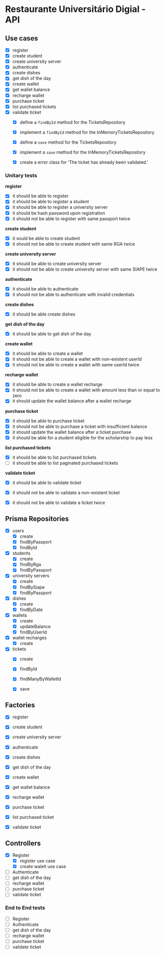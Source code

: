# Restaurante Universitário Digial - API

## Use cases

- [x] register
- [x] create student
- [x] create university server
- [x] authenticate
- [x] create dishes
- [x] get dish of the day
- [x] create wallet
- [x] get wallet balance
- [x] recharge wallet
- [x] purchase ticket
- [x] list purchased tickets 
- [x] validate ticket
  - [x] define a `findById` method for the TicketsRepository
  - [x] implement a `findById` method for the InMemoryTicketsRepository
  - [x] define a `save` method for the TicketsRepository
  - [x] implement a `save` method for the InMemoryTicketsRepository
  - [x] create a error class for 'The ticket has already been validated.'


### Unitary tests

**register**

- [x] it should be able to register
- [x] it should be able to register a student
- [x] it should be able to register a university server
- [x] it should be hash password upon registration
- [x] it should not be able to register with same passport twice

**create student**

- [x] it sould be able to create student
- [x] it should not be able to create student with same RGA twice

**create university server**

- [x] it should be able to create university server
- [x] it should not be able to create university server with same SIAPE twice

**authenticate**

- [x] it should be able to authenticate
- [x] it should not be able to authenticate with invalid credentials

**create dishes**

- [x] it should be able create dishes

**get dish of the day**

- [x] it should be able to get dish of the day

**create wallet**

- [x] it should be able to create a wallet
- [x] it should not be able to create a wallet with non-existent userId
- [x] it should not be able to create a wallet with same userId twice

**recharge wallet**

- [x] it should be able to create a wallet recharge
- [x] it should not be able to create a wallet with amount less than or equal to zero
- [x] it should update the wallet balance after a wallet recharge

**purchase ticket**

- [x] it should be able to purchase ticket
- [x] it should not be able to purchase a ticket with insufficient balance
- [x] it should update the wallet balance after a ticket purchase
- [x] it should be able for a student eligible for the scholarship to pay less

**list purchased tickets**

- [x] it should be able to list purchased tickets
- [ ] it should be able to list paginated purchased tickets

**validate ticket**

- [x] it should be able to validate ticket
- [x] it should not be able to validate a non-existent ticket
- [x] it should not be able to validate a ticket twice


## Prisma Repositories

- [x] users
  - [x] create
  - [x] findByPassport
  - [x] findById
- [x] students
  - [x] create
  - [x] findByRga
  - [x] findByPassport
- [x] university servers
  - [x] create
  - [x] findBySiape
  - [x] findByPassport
- [x] dishes
  - [x] create
  - [x] findByDate
- [x] wallets
  - [x] create
  - [x] updateBalance
  - [x] findByUserId
- [x] wallet recharges
  - [x] create
- [x] tickets
  - [x] create
  - [x] findById
  - [x] findManyByWalletId
  - [x] save




## Factories

- [x] register
- [x] create student
- [x] create university server
- [x] authenticate
- [x] create dishes
- [x] get dish of the day
- [x] create wallet
- [x] get wallet balance
- [x] recharge wallet
- [x] purchase ticket
- [x] list purchased ticket
- [x] validate ticket


## Controllers

- [x] Register
  - [x] register use case
  - [x] create walelt use case
- [ ] Authenticate
- [ ] get dish of the day
- [ ] recharge wallet
- [ ] purchase ticket
- [ ] validate ticket

### End to End tests

- [ ] Register
- [ ] Authenticate
- [ ] get dish of the day
- [ ] recharge wallet
- [ ] purchase ticket
- [ ] validate ticket
